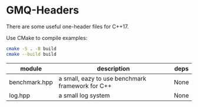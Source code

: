 # GMQ-Headers

There are some useful one-header files for C++17.

Use CMake to compile examples:

```bash
cmake -S . -B build
cmake --build build
```


|module|description|deps|
|--|--|--|
|benchmark.hpp|a small, eazy to use benchmark framework for C++|None|
|log.hpp|a small log system|None|